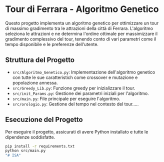 # Tour di Ferrara - Algoritmo Genetico

Questo progetto implementa un algoritmo genetico per ottimizzare un tour di massimo gradimento tra le attrazioni della città di Ferrara. L'algoritmo seleziona le attrazioni e ne determina l'ordine ottimale per massimizzare il gradimento complessivo del tour, tenendo conto di vari parametri come il tempo disponibile e le preferenze dell'utente.

## Struttura del Progetto

- `src/Algoritmo_Genetico.py`: Implementazione dell'algoritmo genetico con tutte le sue caratteristich come crossover e mutazione e popolazione annessa.
- `src/Greedy_Lib.py`: Funzione greedy per inizializzare il tour.
- `src/init_Params.py`: Gestione dei parametri iniziali per l'algoritmo.
- `src/main.py`: File principale per eseguire l'algoritmo.
- `src/orologio.py`: Gestione del tempo nel contesto del tour.....

## Esecuzione del Progetto

Per eseguire il progetto, assicurati di avere Python installato e tutte le dipendenze soddisfatte.

```bash
pip install -r requirements.txt
python src/main.py
"# ISA" 
